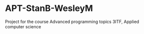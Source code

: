 # APT-StanB-WesleyM
Project for the course Advanced programming topics 3ITF, Applied computer science
